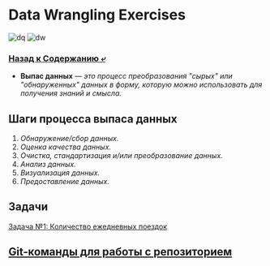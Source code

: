 # Data Wrangling Exercises

![dq](https://img.shields.io/badge/data_quality-green)
![dw](https://img.shields.io/badge/data_wrangling-green)

### [Назад к Содержанию ⤶](https://github.com/adrianhel/contents)

- **Выпас данных** — _это процесс преобразования "сырых" или "обнаруженных" данных в форму, 
которую можно использовать для получения знаний и смысла._

## Шаги процесса выпаса данных
1. _Обнаружение/сбор данных._
2. _Оценка качества данных._
3. _Очистка, стандартизация и/или преобразование данных._
4. _Анализ данных._
5. _Визуализация данных._
6. _Предоставление данных._

## Задачи
[Задача №1: Количество ежедневных поездок](data/exercise_1.md)



## [Git-команды для работы с репозиторием](data/gitcommands.md)